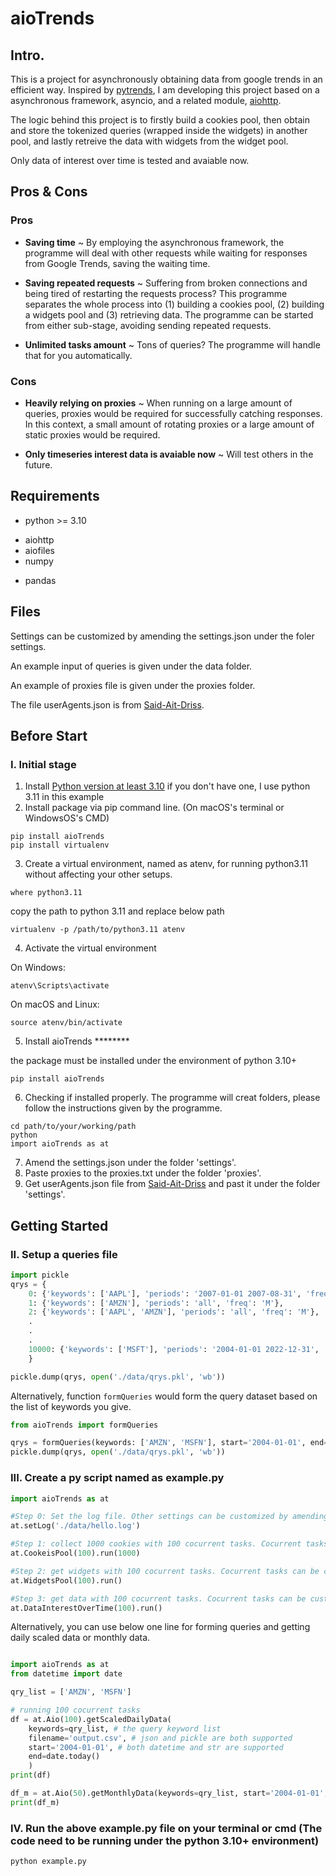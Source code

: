 # aioTrends

## Intro.

This is a project for asynchronously obtaining data from google trends in an efficient way. Inspired by [pytrends](https://github.com/GeneralMills/pytrends), I am developing this project based on a asynchronous framework, asyncio, and a related module, [aiohttp](https://github.com/aio-libs/aiohttp).

The logic behind this project is to firstly build a cookies pool, then obtain and store the tokenized queries (wrapped inside the widgets) in another pool, and lastly retreive the data with widgets from the widget pool.

Only data of interest over time is tested and avaiable now.

## Pros & Cons
### Pros
- **Saving time** ~ By employing the asynchronous framework, the programme will deal with other requests while waiting for responses from Google Trends, saving the waiting time.
* **Saving repeated requests** ~ Suffering from broken connections and being tired of restarting the requests process? This programme separates the whole process into (1) building a cookies pool, (2) building a widgets pool and (3) retrieving data. The programme can be started from either sub-stage, avoiding sending repeated requests.
+ **Unlimited tasks amount** ~ Tons of queries? The programme will handle that for you automatically.

### Cons
- **Heavily relying on proxies** ~ When running on a large amount of queries, proxies would be required for successfully catching responses. In this context, a small amount of rotating proxies or a large amount of static proxies would be required.
+ **Only timeseries interest data is avaiable now** ~ Will test others in the future.

## Requirements
- python >= 3.10
* aiohttp
* aiofiles
* numpy
+ pandas

## Files
Settings can be customized by amending the settings.json under the foler settings.

An example input of queries is given under the data folder.

An example of proxies file is given under the proxies folder.

The file userAgents.json is from [Said-Ait-Driss](https://github.com/Said-Ait-Driss/user-agents).

## Before Start
### I. Initial stage
1. Install [Python version at least 3.10](https://www.python.org/downloads/) if you don't have one, I use python 3.11 in this example
2. Install package via pip command line. (On macOS's terminal or WindowsOS's CMD)
```consol
pip install aioTrends
pip install virtualenv
```
3. Create a virtual environment, named as atenv, for running python3.11 without affecting your other setups.
```consol
where python3.11
```
copy the path to python 3.11 and replace below path
```consol
virtualenv -p /path/to/python3.11 atenv
```
4. Activate the virtual environment

On Windows:
```consol
atenv\Scripts\activate
```
On macOS and Linux:
```consol
source atenv/bin/activate
```
5. Install aioTrends ********

the package must be installed under the environment of python 3.10+  
```consol
pip install aioTrends
```

6. Checking if installed properly. The programme will creat folders, please follow the instructions given by the programme.
```consol
cd path/to/your/working/path
python
import aioTrends as at
```
7. Amend the settings.json under the folder 'settings'.
8. Paste proxies to the proxies.txt under the folder 'proxies'.
9. Get userAgents.json file from [Said-Ait-Driss](https://github.com/Said-Ait-Driss/user-agents) and past it under the folder 'settings'.

## Getting Started
### II. Setup a queries file

```python
import pickle
qrys = {
    0: {'keywords': ['AAPL'], 'periods': '2007-01-01 2007-08-31', 'freq': 'D'},
    1: {'keywords': ['AMZN'], 'periods': 'all', 'freq': 'M'},
    2: {'keywords': ['AAPL', 'AMZN'], 'periods': 'all', 'freq': 'M'},
    .
    .
    .
    10000: {'keywords': ['MSFT'], 'periods': '2004-01-01 2022-12-31', 'freq': 'M'}
    }

pickle.dump(qrys, open('./data/qrys.pkl', 'wb'))
```

Alternatively, function ```formQueries``` would form the query dataset based on the list of keywords you give.
```python
from aioTrends import formQueries

qrys = formQueries(keywords: ['AMZN', 'MSFN'], start='2004-01-01', end=date.today(), freq: str='D')
pickle.dump(qrys, open('./data/qrys.pkl', 'wb'))
```

### III. Create a py script named as example.py

```python
import aioTrends as at

#Step 0: Set the log file. Other settings can be customized by amending the settings.json under the folder settings.
at.setLog('./data/hello.log')

#Step 1: collect 1000 cookies with 100 cocurrent tasks. Cocurrent tasks amount can be customized.
at.CookeisPool(100).run(1000)

#Step 2: get widgets with 100 cocurrent tasks. Cocurrent tasks can be customized.
at.WidgetsPool(100).run()

#Step 3: get data with 100 cocurrent tasks. Cocurrent tasks can be customized.
at.DataInterestOverTime(100).run()
```

Alternatively, you can use below one line for forming queries and getting daily scaled data or monthly data.
```python

import aioTrends as at
from datetime import date

qry_list = ['AMZN', 'MSFN']

# running 100 cocurrent tasks
df = at.Aio(100).getScaledDailyData(
    keywords=qry_list, # the query keyword list
    filename='output.csv', # json and pickle are both supported
    start='2004-01-01', # both datetime and str are supported
    end=date.today()
    )
print(df)

df_m = at.Aio(50).getMonthlyData(keywords=qry_list, start='2004-01-01', end='2022-12-31')
print(df_m)
```

### IV. Run the above example.py file on your terminal or cmd (The code need to be running under the python 3.10+ environment)

```consol
python example.py
```

